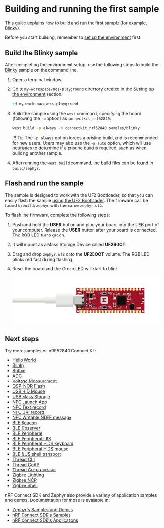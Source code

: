 # Building and running the first sample

This guide explains how to build and run the first sample (for example, [Blinky]).

Before you start building, remember to [set up the environment](./setup.md) first.

## Build the Blinky sample

After completing the environment setup, use the following steps to build the [Blinky] sample on the command line.

1. Open a terminal window.

2. Go to `my-workspace/ncs-playground` directory created in the [Setting up the environment](./setup.md#get-the-code) section.

    ``` bash linenums="1"
    cd my-workspace/ncs-playground
    ```

3. Build the sample using the `west` command, specifying the board (following the `-b` option) as `connectkit_nrf52840`:

    ``` bash linenums="1"
    west build -p always -b connectkit_nrf52840 samples/blinky
    ```

    !!! Tip
        The `-p always` option forces a pristine build, and is recommended for new users. Users may also use the `-p auto` option, which will use heuristics to determine if a pristine build is required, such as when building another sample.

4. After running the `west build` command, the build files can be found in `build/zephyr`. 

## Flash and run the sample

The sample is designed to work with the UF2 Bootloader, so that you can easily flash the sample [using the UF2 Bootloader](../../programming/uf2boot.md). The firmware can be found in `build/zephyr` with the name `zephyr.uf2`.

To flash the firmware, complete the following steps:

1. Push and hold the __USER__ button and plug your board into the USB port of your computer. Release the __USER__ button after your board is connected. The RGB LED turns green.

2. It will mount as a Mass Storage Device called __UF2BOOT__.

3. Drag and drop `zephyr.uf2` onto the __UF2BOOT__ volume. The RGB LED blinks red fast during flashing.

4. Reset the board and the Green LED will start to blink.

    ![](../../assets/images/blinky_demo.gif)

## Next steps

Try more samples on nRF52840 Connect Kit:

* [Hello World](./samples/hello_world.md)
* [Blinky](./samples/blinky.md)
* [Button](./samples/button.md)
* [ADC](./samples/adc.md)
* [Voltage Measurement](./samples/voltage_measurement.md)
* [QSPI NOR Flash](./samples/qspi_flash.md)
* [USB HID Mouse](./samples/usb/hid_mouse.md)
* [USB Mass Storage](./samples/usb/mass.md)
* [NFC Launch App](./samples/nfc/launch_app.md)
* [NFC Text record](./samples/nfc/text_record.md)
* [NFC URI record](./samples/nfc/uri_record.md)
* [NFC Writable NDEF message](./samples/nfc/writable_ndef_msg.md)
* [BLE Beacon](./samples/ble/beacon.md)
* [BLE Observer](./samples/ble/observer.md)
* [BLE Peripheral](./samples/ble/peripheral.md)
* [BLE Peripheral LBS](./samples/ble/peripheral_lbs.md)
* [BLE Peripheral HIDS keyboard](./samples/ble/peripheral_hids_keyboard.md)
* [BLE Peripheral HIDS mouse](./samples/ble/peripheral_hids_mouse.md)
* [BLE NUS shell transport](./samples/ble/shell_bt_nus.md)
* [Thread CLI](./samples/thread/cli.md)
* [Thread CoAP](./samples/thread/coap.md)
* [Thread Co-processor](./samples/thread/coprocessor.md)
* [Zigbee Lighting](./samples/zigbee/lighting.md)
* [Zigbee NCP](./samples/zigbee/ncp.md)
* [Zigbee Shell](./samples/zigbee/shell.md)

nRF Connect SDK and Zephyr also provide a variety of application samples and demos. Documentation for those is available in:

- [Zephyr's Samples and Demos](https://docs.zephyrproject.org/latest/samples/index.html#samples-and-demos)
- [nRF Connect SDK's Samples](https://developer.nordicsemi.com/nRF_Connect_SDK/doc/latest/nrf/samples.html)
- [nRF Connect SDK's Applications](https://developer.nordicsemi.com/nRF_Connect_SDK/doc/latest/nrf/applications.html)


[Blinky]: ./samples/blinky.md